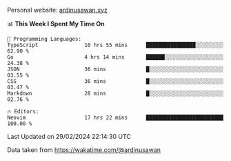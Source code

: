 Personal website: [ardinusawan.xyz](https://ardinusawan.xyz)

<!--START_SECTION:waka-->
📊 **This Week I Spent My Time On** 

```text
💬 Programming Languages: 
TypeScript               10 hrs 55 mins      ████████████████░░░░░░░░░   62.90 % 
Go                       4 hrs 14 mins       ██████░░░░░░░░░░░░░░░░░░░   24.38 % 
JSON                     36 mins             █░░░░░░░░░░░░░░░░░░░░░░░░   03.55 % 
CSS                      36 mins             █░░░░░░░░░░░░░░░░░░░░░░░░   03.47 % 
Markdown                 28 mins             █░░░░░░░░░░░░░░░░░░░░░░░░   02.76 % 

🔥 Editors: 
Neovim                   17 hrs 22 mins      █████████████████████████   100.00 % 
```


 Last Updated on 29/02/2024 22:14:30 UTC
<!--END_SECTION:waka-->
Data taken from https://wakatime.com/@ardinusawan
